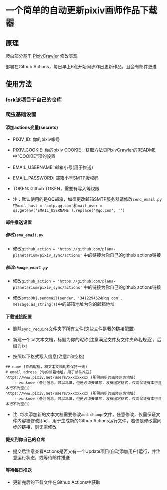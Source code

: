 # 一个简单的自动更新pixiv画师作品下载器

## 原理

爬虫部分基于 [PixivCrawler](https://github.com/CWHer/PixivCrawler.git) 修改实现

部署在Github Actions，每日早上6点开始同步昨日更新作品，且会有邮件更进

## 使用方法

### fork该项目于自己的仓库

### 爬虫基础设置

#### 添加actions变量(secrets)

- PIXIV_ID: 你的pixiv帐号

- PIXIV_COOKIE: 你的pixiv COOKIE，获取方法见PixivCrawler的README中"COOKIE"项的设置

- EMAIL_USERNAME: 邮箱小号(用于推送)

- EMAIL_PASSWORD: 邮箱小号SMTP授权码

- TOKEN: Github TOKEN，需要有写入等权限

- 注：默认使用的是QQ邮箱，如须更改邮箱SMTP服务器请修改`send_email.py`中`mail_host = 'smtp.qq.com'`和`mail_user = os.getenv('EMAIL_USERNAME').replace('@qq.com', '')`


#### 邮件推送设置

##### 修改`send_email.py`

- 修改`github_action = 'https://github.com/plana-planetarium/pixiv_sync/actions'` 中的链接为你自己的github actions链接

##### 修改`change_email.py`

- 修改`github_action = 'https://github.com/plana-planetarium/pixiv_sync/actions'` 中的链接为你自己的github actions链接

- 修改`smtpObj.sendmail(sender, '3412294524@qq.com', message.as_string())`中的邮箱地址为你的邮箱地址

#### 下载链接配置

- 删除`sync_require`文件夹下所有文件(这些文件是我的链接配置)

- 新建一个txt文本文档，标题为你的昵称(注意满足文件及文件夹命名规范)，后缀为txt

- 按照以下格式写入信息(注意#和空格)

```
## name (你的昵称，和文本文档昵称保持一致)
# email adress (你的邮箱地址，用于邮件推送)
https://www.pixiv.net/users/xxxxxxxxx (所需同步的画师网页地址)
    -->unknow (备注信息，可以乱填，但是必须要填写，没有固定格式，仅需保证有本行且本行不为空白)
https://www.pixiv.net/users/xxxxxxxxx (所需同步的画师网页地址)
    -->unknow (备注信息，可以乱填，但是必须要填写，没有固定格式，仅需保证有本行且本行不为空白)
```

- 注: 每次添加新的文本文档需要修改`add.change`文件，任意修改，仅需保证文件内容被修改即可，用于生成新的Github Actions运行文件，若仅是修改需同步的链接，则无需修改

#### 提交到你自己的仓库

- 提交后注意查看Actions是否又有一个Update项目(自动添加用户)运行，并注意运行状态，或等待邮件推送

#### 等待每日推送

- 更新完后的下载文件在Github Actions中获取
